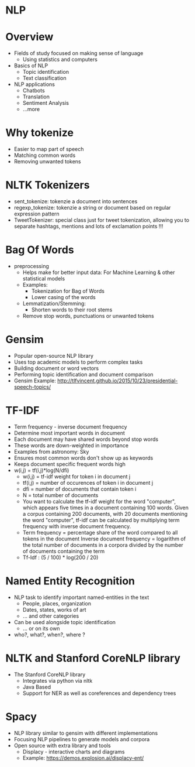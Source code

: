 # NLP

# Overview

  - Fields of study focused on making sense of language
    - Using statistics and computers
  - Basics of NLP
    - Topic identification
    - Text classification
  - NLP applications
    - Chatbots
    - Translation
    - Sentiment Analysis
    - ...more

# Why tokenize

  - Easier to map part of speech
  - Matching common words
  - Removing unwanted tokens

# NLTK Tokenizers

  - sent_tokenize: tokenzie a document into sentences
  - regexp_tokenize: tokenzie a string or document based on regular expression pattern
  - TweetTokenizer: special class just for tweet tokenization, allowing you to separate hashtags, mentions and lots of exclamation points !!!
  
# Bag Of Words

  - preprocessing
    - Helps make for better input data: For Machine Learning & other statistical models
    - Examples:
      - Tokenization for Bag of Words
      - Lower casing of the words
    - Lemmatization/Stemming:
      - Shorten words to their root stems
    - Remove stop words, punctuations or unwanted tokens 

# Gensim
  - Popular open-source NLP library
  - Uses top academic models to perform complex tasks
  - Building document or word vectors
  - Performing topic identification and document comparison
  - Gensim Example: http://tlfvincent.github.io/2015/10/23/presidential-speech-topics/
  
# TF-IDF
  - Term frequency - inverse document frequency
  - Determine most important words in document
  - Each document may have shared words beyond stop words
  - These words are down-weighted in importance
  - Examples from astronomy: Sky
  - Ensures most common words don't show up as keywords
  - Keeps document specific frequent words high
  - w(i,j) = tf(i,j)*log(N/dfi)
      - w(i,j) = tf-idf weight for token i in document j
      - tf(i,j) = number of occurences of token i in document j
      - dfi = number of documents that contain token i
      - N = total number of documents
    - You want to calculate the tf-idf weight for the word "computer", which appears five times in a document containing 100 words. Given a corpus containing 200 documents, with 20 documents mentioning the word "computer", tf-idf can be calculated by multiplying term frequency with inverse document frequency.
    - Term frequency = percentage share of the word compared to all tokens in the document Inverse document frequency = logarithm of the total number of documents in a corpora divided by the number of documents containing the term
    - Tf-Idf : (5 / 100) * log(200 / 20)

# Named Entity Recognition

  - NLP task to identify important named-entities in the text
    - People, places, organization
    - Dates, states, works of art
    - ... and other categories
  - Can be used alongside topic identification
    - ... or on its own
  - who?, what?, when?, where ?
  
# NLTK and Stanford CoreNLP library

  - The Stanford CoreNLP library
    - Integrates via python via nltk
    - Java Based
    - Support for NER as well as coreferences and dependency trees
    
# Spacy
  - NLP library similar to gensim with different implementations
  - Focusing NLP pipelines to generate models and corpora
  - Open source with extra library and tools
    - Displacy - interactive charts and diagrams
    - Example: https://demos.explosion.ai/displacy-ent/
    
